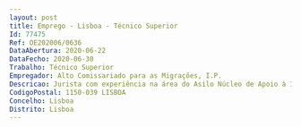 ```yaml
--- 
layout: post
title: Emprego - Lisboa - Técnico Superior
Id: 77475
Ref: OE202006/0636
DataAbertura: 2020-06-22
DataFecho: 2020-06-30
Trabalho: Técnico Superior
Empregador: Alto Comissariado para as Migrações, I.P.
Descricao: Jurista com experiência na área do Asilo Núcleo de Apoio à Integração de Refugidos   Portob) 	Experiência profissional, na área jurídica, especificamente na área do asilo, comprovada nas funções a desempenhar c)	Experiência de articulação direta com migrantes e pessoas refugiadas d)	Domínio (escrito e falado) da língua inglesa e)	Boa capacidade de organização, iniciativa, autonomia e trabalho em equipa f)	Capacidade de resistência à pressão e contrariedade g)	Proatividade, dinamismo, boa expressão oral e escrita h)	Possuir carta de condução de veículos ligeiros i)	Disponibilidade para deslocações nacionais e internacionais.
CodigoPostal: 1150-039 LISBOA
Concelho: Lisboa
Distrito: Lisboa
--- 
```

